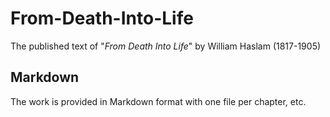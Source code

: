 # From-Death-Into-Life
The published text of "_From Death Into Life_" by William Haslam (1817-1905)

## Markdown
The work is provided in Markdown format with one file per chapter, etc.
